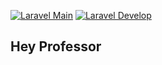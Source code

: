 [![Laravel Main](https://github.com/tbizze/hey-professor/actions/workflows/laravel.yml/badge.svg?branch=main)](https://github.com/tbizze/hey-professor/actions/workflows/laravel.yml)
[![Laravel Develop](https://github.com/tbizze/hey-professor/actions/workflows/laravel.yml/badge.svg?branch=develop)](https://github.com/tbizze/hey-professor/actions/workflows/laravel.yml)

## Hey Professor
